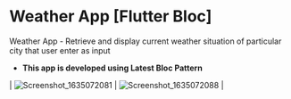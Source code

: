 # Weather App [Flutter Bloc]

Weather App - Retrieve and display current weather situation of particular city that user enter as input

- <b>This app is developed using Latest Bloc Pattern</b>


| ![Screenshot_1635072081](https://user-images.githubusercontent.com/28499651/138590365-ac63bc57-952b-406f-a52c-3c7dc2dc9ee1.png) | ![Screenshot_1635072088](https://user-images.githubusercontent.com/28499651/138590376-1f277a55-aafd-439c-9b02-61f865d52702.png) |

